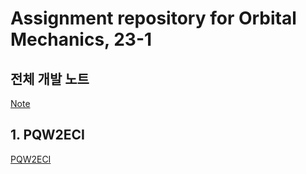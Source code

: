 # Assignment repository for Orbital Mechanics, 23-1

## 전체 개발 노트 
[Note](https://lapis-scabiosa-94b.notion.site/48c927a7659548589cc5ce7fbde317d6)

## 1. PQW2ECI 
[PQW2ECI](https://lapis-scabiosa-94b.notion.site/1-PWQ2ECI-50a7215319694cd89a8046814785abde)